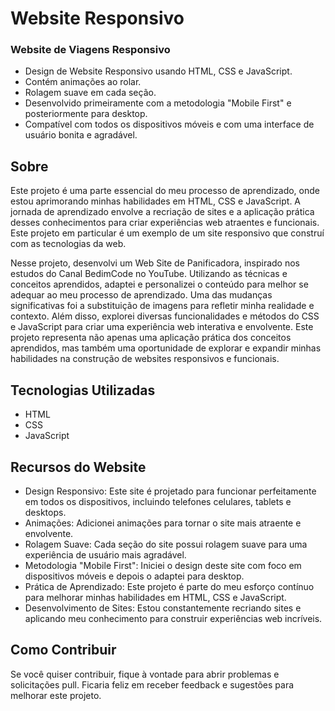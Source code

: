 
# Website Responsivo

### Website de Viagens Responsivo

- Design de Website Responsivo usando HTML, CSS e JavaScript.
- Contém animações ao rolar.
- Rolagem suave em cada seção.
- Desenvolvido primeiramente com a metodologia "Mobile First" e posteriormente para desktop.
- Compatível com todos os dispositivos móveis e com uma interface de usuário bonita e agradável.

## Sobre

Este projeto é uma parte essencial do meu processo de aprendizado, onde estou aprimorando minhas habilidades em HTML, CSS e JavaScript. A jornada de aprendizado envolve a recriação de sites e a aplicação prática desses conhecimentos para criar experiências web atraentes e funcionais. Este projeto em particular é um exemplo de um site responsivo que construí com as tecnologias da web.

Nesse projeto, desenvolvi um Web Site de Panificadora, inspirado nos estudos do Canal BedimCode no YouTube. Utilizando as técnicas e conceitos aprendidos, adaptei e personalizei o conteúdo para melhor se adequar ao meu processo de aprendizado. Uma das mudanças significativas foi a substituição de imagens para refletir minha realidade e contexto. Além disso, explorei diversas funcionalidades e métodos do CSS e JavaScript para criar uma experiência web interativa e envolvente. Este projeto representa não apenas uma aplicação prática dos conceitos aprendidos, mas também uma oportunidade de explorar e expandir minhas habilidades na construção de websites responsivos e funcionais.

## Tecnologias Utilizadas

- HTML
- CSS
- JavaScript

## Recursos do Website

- Design Responsivo: Este site é projetado para funcionar perfeitamente em todos os dispositivos, incluindo telefones celulares, tablets e desktops.
- Animações: Adicionei animações para tornar o site mais atraente e envolvente.
- Rolagem Suave: Cada seção do site possui rolagem suave para uma experiência de usuário mais agradável.
- Metodologia "Mobile First": Iniciei o design deste site com foco em dispositivos móveis e depois o adaptei para desktop.
- Prática de Aprendizado: Este projeto é parte do meu esforço contínuo para melhorar minhas habilidades em HTML, CSS e JavaScript.
- Desenvolvimento de Sites: Estou constantemente recriando sites e aplicando meu conhecimento para construir experiências web incríveis.

## Como Contribuir

Se você quiser contribuir, fique à vontade para abrir problemas e solicitações pull. Ficaria feliz em receber feedback e sugestões para melhorar este projeto.


